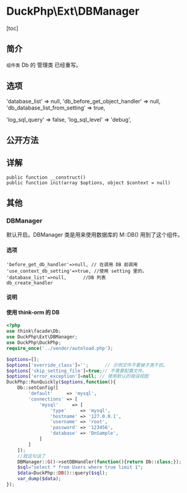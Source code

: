 # DuckPhp\Ext\DBManager
[toc]

## 简介
`组件类` Db 的 管理类 已经重写。
## 选项

'database_list' => null,
'db_before_get_object_handler' => null,
'db_database_list_from_setting' => true,

'log_sql_query' => false,
'log_sql_level' => 'debug',

## 公开方法


## 详解

    public function __construct()
    public function init(array $options, object $context = null)

## 其他
### DBManager

默认开启。DBManager 类是用来使用数据库的
M::DB() 用到了这个组件。
#### 选项

    'before_get_db_handler'=>null, // 在调用 DB 前调用
    'use_context_db_setting'=>true, //使用 setting 里的。
    'database_list'=>null,      //DB 列表
    db_create_handler
#### 说明


#### 使用 think-orm 的 DB

```php
<?php
use think\facade\Db;
use DuckPhp\Ext\DBManager;
use DuckPhp\DuckPhp;
require_once('../vendor/autoload.php');

$options=[];
$options['override_class']='';      // 示例文件不要被子类干扰。
$options['skip_setting_file']=true;// 不需要配置文件。
$options['error_exception']=null; // 使用默认的错误视图
DuckPhp::RunQuickly($options,function(){
    Db::setConfig([
        'default'     => 'mysql',
        'connections' => [
            'mysql'     => [
                'type'     => 'mysql',
                'hostname' => '127.0.0.1',
                'username' => 'root',
                'password' => '123456',
                'database' => 'DnSample',
            ]
        ]
    ]);
    //就这句话了
    DBManager::G()->setDBHandler(function(){return Db::class;});
    $sql="select * from Users where true limit 1";
    $data=DuckPhp::DB()::query($sql);
    var_dump($data);
});

```
